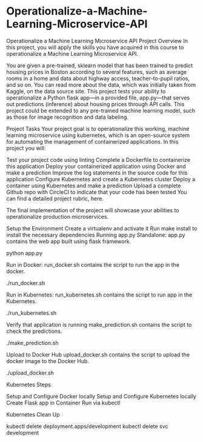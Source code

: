 # Operationalize-a-Machine-Learning-Microservice-API
Operationalize a Machine Learning Microservice API
Project Overview
In this project, you will apply the skills you have acquired in this course to operationalize a Machine Learning Microservice API.

You are given a pre-trained, sklearn model that has been trained to predict housing prices in Boston according to several features, such as average rooms in a home and data about highway access, teacher-to-pupil ratios, and so on. You can read more about the data, which was initially taken from Kaggle, on the data source site. This project tests your ability to operationalize a Python flask app—in a provided file, app.py—that serves out predictions (inference) about housing prices through API calls. This project could be extended to any pre-trained machine learning model, such as those for image recognition and data labeling.

Project Tasks
Your project goal is to operationalize this working, machine learning microservice using kubernetes, which is an open-source system for automating the management of containerized applications. In this project you will:

Test your project code using linting
Complete a Dockerfile to containerize this application
Deploy your containerized application using Docker and make a prediction
Improve the log statements in the source code for this application
Configure Kubernetes and create a Kubernetes cluster
Deploy a container using Kubernetes and make a prediction
Upload a complete Github repo with CircleCI to indicate that your code has been tested
You can find a detailed project rubric, here.

The final implementation of the project will showcase your abilities to operationalize production microservices.

Setup the Environment
Create a virtualenv and activate it
Run make install to install the necessary dependencies
Running app.py
Standalone:
app.py contains the web app built using flask framework.

python app.py

Run in Docker:
run_docker.sh contains the script to run the app in the docker.

./run_docker.sh

Run in Kubernetes:
run_kubernetes.sh contains the script to run app in the Kubernetes.

./run_kubernetes.sh

Verify that application is running
make_prediction.sh contains the script to check the predictions.

./make_prediction.sh

Upload to Docker Hub
upload_docker.sh contains the script to upload the docker image to the Docker Hub.

./upload_docker.sh

Kubernetes Steps

Setup and Configure Docker locally
Setup and Configure Kubernetes locally
Create Flask app in Container
Run via kubectl

Kubernetes Clean Up

kubectl delete deployment.apps/development
kubectl delete svc development
